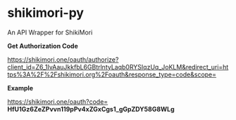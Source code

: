 # shikimori-py

An API Wrapper for ShikiMori

**Get Authorization Code**

https://shikimori.one/oauth/authorize?client_id=Z6_1IvAauJkkfbL6GBtrlntyLaqb0RYSIqzUq_JoKLM&redirect_uri=https%3A%2F%2Fshikimori.org%2Foauth&response_type=code&scope=


**Example**

https://shikimori.one/oauth?code=  **HfU1Gz6ZeZPvvn119pPv4xZGxCgs1_gGpZDY58G8WLg**
